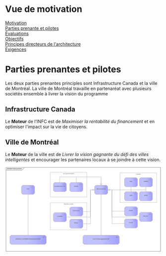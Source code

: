 # Vue de motivation
[Motivation](Readme.md)  
[Parties prenante et pilotes](Stakeholders.md)  
[Évaluations](Assessments.md)  
[Objectifs](Goals.md)  
[Principes directeurs de l'architecture](Principes.md)  
[Exigences](Requirements.md)    

# Parties prenantes et pilotes

Les deux parties prenantes principles sont Infrastructure Canada et la ville de Montréal. La ville de Montréal travaille en partenaréat avec plusieurs sociétés ensemble à livrer la vision du programme
## Infrastructure Canada
Le **Moteur** de l'INFC est de *Maximiser la rentabilité du financement* et en optimiser l'impact sur la vie de citoyens.
## Ville de Montréal
Le **Moteur** de la ville est de *Livrer la vision gagnante du défi des villes intelligentes* et encourager les partenaires locaux à se joindre à cette vision.


![Parties prenantes et pilotes](Stakeholders.png)

